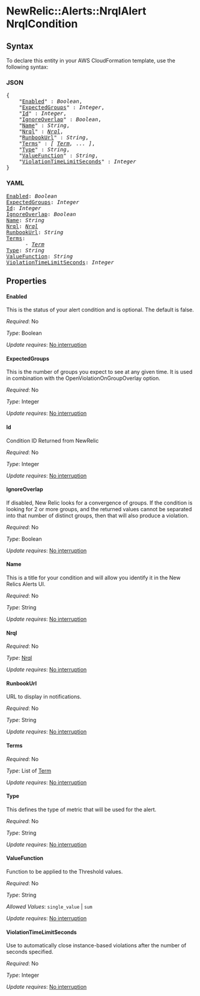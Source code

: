 # NewRelic::Alerts::NrqlAlert NrqlCondition

## Syntax

To declare this entity in your AWS CloudFormation template, use the following syntax:

### JSON

<pre>
{
    "<a href="#enabled" title="Enabled">Enabled</a>" : <i>Boolean</i>,
    "<a href="#expectedgroups" title="ExpectedGroups">ExpectedGroups</a>" : <i>Integer</i>,
    "<a href="#id" title="Id">Id</a>" : <i>Integer</i>,
    "<a href="#ignoreoverlap" title="IgnoreOverlap">IgnoreOverlap</a>" : <i>Boolean</i>,
    "<a href="#name" title="Name">Name</a>" : <i>String</i>,
    "<a href="#nrql" title="Nrql">Nrql</a>" : <i><a href="nrql.md">Nrql</a></i>,
    "<a href="#runbookurl" title="RunbookUrl">RunbookUrl</a>" : <i>String</i>,
    "<a href="#terms" title="Terms">Terms</a>" : <i>[ <a href="term.md">Term</a>, ... ]</i>,
    "<a href="#type" title="Type">Type</a>" : <i>String</i>,
    "<a href="#valuefunction" title="ValueFunction">ValueFunction</a>" : <i>String</i>,
    "<a href="#violationtimelimitseconds" title="ViolationTimeLimitSeconds">ViolationTimeLimitSeconds</a>" : <i>Integer</i>
}
</pre>

### YAML

<pre>
<a href="#enabled" title="Enabled">Enabled</a>: <i>Boolean</i>
<a href="#expectedgroups" title="ExpectedGroups">ExpectedGroups</a>: <i>Integer</i>
<a href="#id" title="Id">Id</a>: <i>Integer</i>
<a href="#ignoreoverlap" title="IgnoreOverlap">IgnoreOverlap</a>: <i>Boolean</i>
<a href="#name" title="Name">Name</a>: <i>String</i>
<a href="#nrql" title="Nrql">Nrql</a>: <i><a href="nrql.md">Nrql</a></i>
<a href="#runbookurl" title="RunbookUrl">RunbookUrl</a>: <i>String</i>
<a href="#terms" title="Terms">Terms</a>: <i>
      - <a href="term.md">Term</a></i>
<a href="#type" title="Type">Type</a>: <i>String</i>
<a href="#valuefunction" title="ValueFunction">ValueFunction</a>: <i>String</i>
<a href="#violationtimelimitseconds" title="ViolationTimeLimitSeconds">ViolationTimeLimitSeconds</a>: <i>Integer</i>
</pre>

## Properties

#### Enabled

This is the status of your alert condition and is optional. The default is false.

_Required_: No

_Type_: Boolean

_Update requires_: [No interruption](https://docs.aws.amazon.com/AWSCloudFormation/latest/UserGuide/using-cfn-updating-stacks-update-behaviors.html#update-no-interrupt)

#### ExpectedGroups

This is the number of groups you expect to see at any given time. It is used in combination with the OpenViolationOnGroupOverlay option.

_Required_: No

_Type_: Integer

_Update requires_: [No interruption](https://docs.aws.amazon.com/AWSCloudFormation/latest/UserGuide/using-cfn-updating-stacks-update-behaviors.html#update-no-interrupt)

#### Id

Condition ID Returned from NewRelic

_Required_: No

_Type_: Integer

_Update requires_: [No interruption](https://docs.aws.amazon.com/AWSCloudFormation/latest/UserGuide/using-cfn-updating-stacks-update-behaviors.html#update-no-interrupt)

#### IgnoreOverlap

If disabled, New Relic looks for a convergence of groups. If the condition is looking for 2 or more groups, and the returned values cannot be separated into that number of distinct groups, then that will also produce a violation.

_Required_: No

_Type_: Boolean

_Update requires_: [No interruption](https://docs.aws.amazon.com/AWSCloudFormation/latest/UserGuide/using-cfn-updating-stacks-update-behaviors.html#update-no-interrupt)

#### Name

This is a title for your condition and will allow you identify it in the New Relics Alerts UI.

_Required_: No

_Type_: String

_Update requires_: [No interruption](https://docs.aws.amazon.com/AWSCloudFormation/latest/UserGuide/using-cfn-updating-stacks-update-behaviors.html#update-no-interrupt)

#### Nrql

_Required_: No

_Type_: <a href="nrql.md">Nrql</a>

_Update requires_: [No interruption](https://docs.aws.amazon.com/AWSCloudFormation/latest/UserGuide/using-cfn-updating-stacks-update-behaviors.html#update-no-interrupt)

#### RunbookUrl

URL to display in notifications.

_Required_: No

_Type_: String

_Update requires_: [No interruption](https://docs.aws.amazon.com/AWSCloudFormation/latest/UserGuide/using-cfn-updating-stacks-update-behaviors.html#update-no-interrupt)

#### Terms

_Required_: No

_Type_: List of <a href="term.md">Term</a>

_Update requires_: [No interruption](https://docs.aws.amazon.com/AWSCloudFormation/latest/UserGuide/using-cfn-updating-stacks-update-behaviors.html#update-no-interrupt)

#### Type

This defines the type of metric that will be used for the alert.

_Required_: No

_Type_: String

_Update requires_: [No interruption](https://docs.aws.amazon.com/AWSCloudFormation/latest/UserGuide/using-cfn-updating-stacks-update-behaviors.html#update-no-interrupt)

#### ValueFunction

Function to be applied to the Threshold values.

_Required_: No

_Type_: String

_Allowed Values_: <code>single_value</code> | <code>sum</code>

_Update requires_: [No interruption](https://docs.aws.amazon.com/AWSCloudFormation/latest/UserGuide/using-cfn-updating-stacks-update-behaviors.html#update-no-interrupt)

#### ViolationTimeLimitSeconds

Use to automatically close instance-based violations after the number of seconds specified.

_Required_: No

_Type_: Integer

_Update requires_: [No interruption](https://docs.aws.amazon.com/AWSCloudFormation/latest/UserGuide/using-cfn-updating-stacks-update-behaviors.html#update-no-interrupt)

